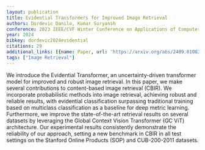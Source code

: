 ```yaml
---
layout: publication
title: Evidential Transformers for Improved Image Retrieval
authors: Dordevic Danilo, Kumar Suryansh
conference: 2023 IEEE/CVF Winter Conference on Applications of Computer Vision (WACV)
year: 2024
bibkey: dordevic2024evidential
citations: 29
additional_links: [{name: Paper, url: 'https://arxiv.org/abs/2409.01082'}]
tags: ["Image Retrieval"]
---
```

We introduce the Evidential Transformer, an uncertainty-driven transformer
model for improved and robust image retrieval. In this paper, we make several
contributions to content-based image retrieval (CBIR). We incorporate
probabilistic methods into image retrieval, achieving robust and reliable
results, with evidential classification surpassing traditional training based
on multiclass classification as a baseline for deep metric learning.
Furthermore, we improve the state-of-the-art retrieval results on several
datasets by leveraging the Global Context Vision Transformer (GC ViT)
architecture. Our experimental results consistently demonstrate the reliability
of our approach, setting a new benchmark in CBIR in all test settings on the
Stanford Online Products (SOP) and CUB-200-2011 datasets.